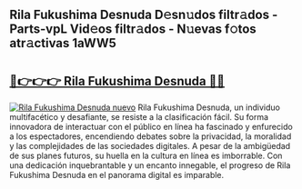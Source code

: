 ## Rila Fukushima Desnuda D𝚎sn𝚞dos filtr𝚊dos - Parts-vpL Vid𝚎os filtr𝚊dos - N𝚞evas f𝚘tos atr𝚊ctivas 1aWW5

# <h2><a href="http://mb8nqsj.tromn.icu/?c=Rila+Fukushima+Desnuda">🔗👉👉👉 Rila Fukushima Desnuda 🔗🔗</a></h2>

[![Rila Fukushima Desnuda nuevo](https://i.imgur.com/pEAQMta.gif)](http://mb8nqsj.tromn.icu/?c=Rila+Fukushima+Desnuda)
Rila Fukushima Desnuda, un individuo multifacético y desafiante, se resiste a la clasificación fácil. Su forma innovadora de interactuar con el público en línea ha fascinado y enfurecido a los espectadores, encendiendo debates sobre la privacidad, la moralidad y las complejidades de las sociedades digitales. A pesar de la ambigüedad de sus planes futuros, su huella en la cultura en línea es imborrable. Con una dedicación inquebrantable y un encanto innegable, el progreso de Rila Fukushima Desnuda en el panorama digital es imparable.
